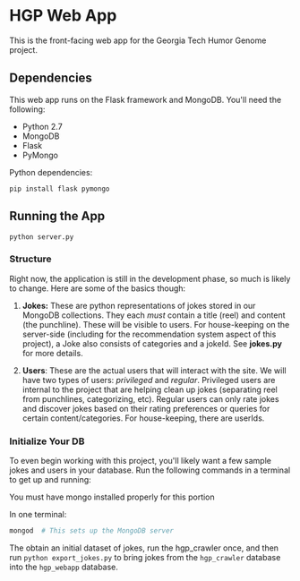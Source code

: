 # HGP Web App
This is the front-facing web app for the  Georgia Tech Humor Genome project.

## Dependencies
This web app runs on the Flask framework and MongoDB. You'll need the following:

- Python 2.7
- MongoDB
- Flask
- PyMongo

Python dependencies:
```
pip install flask pymongo
```

## Running the App
```
python server.py
```


### Structure
Right now, the application is still in the development phase, so much is likely to change. Here are some of the basics though:

1. __Jokes:__ These are python representations of jokes stored in our MongoDB collections. They each _must_ contain a title (reel) and content (the punchline). These will be visible to users. For house-keeping on the server-side (including for the recommendation system aspect of this project), a Joke also consists of categories and a jokeId. See __jokes.py__ for more details.


2. __Users__: These are the actual users that will interact with the site. We will have two types of users: _privileged_ and _regular_. Privileged users are internal to the project that are helping clean up jokes (separating reel from punchlines, categorizing, etc). Regular users can only rate jokes and discover jokes based on their rating preferences or queries for certain content/categories. For house-keeping, there are userIds.


### Initialize Your DB
To even begin working with this project, you'll likely want a few sample jokes and users in your database. Run the following commands in a terminal to get up and running:

You must have mongo installed properly for this portion

In one terminal:
```bash
mongod  # This sets up the MongoDB server
```

The obtain an initial dataset of jokes, run the hgp_crawler once, and then run `python export_jokes.py` to bring jokes from the `hgp_crawler` database into the `hgp_webapp` database.
